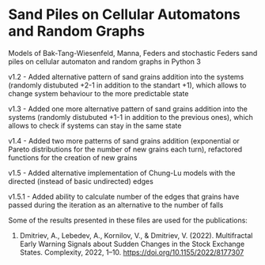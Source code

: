 # Sand Piles on Cellular Automatons and Random Graphs
Models of Bak-Tang-Wiesenfeld, Manna, Feders and stochastic Feders sand piles on cellular automaton and random graphs in Python 3

v1.2 - Added alternative pattern of sand grains addition into the systems (randomly distubuted +2-1 in addition to the standart +1), which allows to change system behaviour to the more predictable state

v1.3 - Added one more alternative pattern of sand grains addition into the systems (randomly distubuted +1-1 in addition to the previous ones), which allows to check if systems can stay in the same state

v1.4 - Added two more patterns of sand grains addition (exponential or Pareto distributions for the number of new grains each turn), refactored functions for the creation of new grains

v1.5 - Added alternative implementation of Chung-Lu models with the directed (instead of basic undirected) edges

v1.5.1 - Added ability to calculate number of the edges that grains have passed during the iteration as an alternative to the number of falls

Some of the results presented in these files are used for the publications:
  1. Dmitriev, A., Lebedev, A., Kornilov, V., & Dmitriev, V. (2022). Multifractal Early Warning Signals about Sudden Changes in the Stock Exchange States. Complexity, 2022, 1–10. 
  https://doi.org/10.1155/2022/8177307
